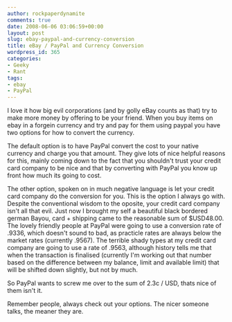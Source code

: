 ```yaml
---
author: rockpaperdynamite
comments: true
date: 2008-06-06 03:06:59+00:00
layout: post
slug: ebay-paypal-and-currency-conversion
title: eBay / PayPal and Currency Conversion
wordpress_id: 365
categories:
- Geeky
- Rant
tags:
- ebay
- PayPal
---
```


I love it how big evil corporations (and by golly eBay counts as that) try to make more money by offering to be your friend. When you buy items on ebay in a forgein currency and try and pay for them using paypal you have two options for how to convert the currency.

The default option is to have PayPal convert the cost to your native currency and charge you that amount. They give lots of nice helpful reasons for this, mainly coming down to the fact that you shouldn't trust your credit card company to be nice and that by converting with PayPal you know up front how much its going to cost.

The other option, spoken on in much negative language is let your credit card company do the conversion for you. This is the option I always go with. Despite the conventional wisdom to the oposite, your credit card company isn't all that evil. Just now I brought my self a beautiful black bordered german Bayou, card + shipping came to the reasonable sum of $USD48.00. The lovely friendly people at PayPal were going to use a conversion rate of .9336, which doesn't sound to bad, as practicle rates are always below the market rates (currently .9567). The terrible shady types at my credit card company are going to use a rate of .9563, although history tells me that when the transaction is finalised (currently I'm working out that number based on the difference between my balance, limit and available limit) that will be shifted down slightly, but not by much.

So PayPal wants to screw me over to the sum of 2.3c / USD, thats nice of them isn't it.

Remember people, always check out your options. The nicer someone talks, the meaner they are.
